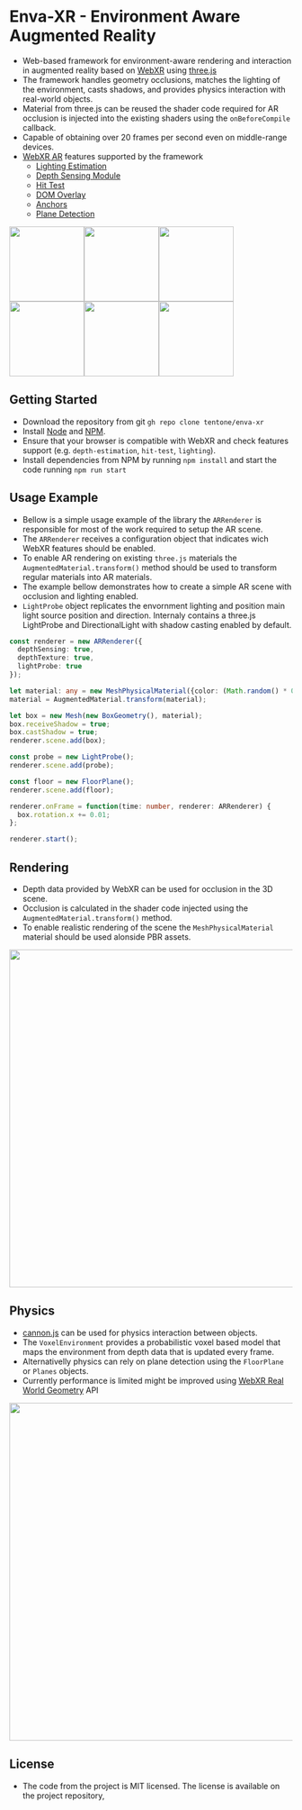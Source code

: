 # Enva-XR - Environment Aware Augmented Reality

- Web-based framework for environment-aware rendering and interaction in augmented reality based on [WebXR](https://www.w3.org/TR/webxr/) using [three.js](https://threejs.org/)
- The framework handles  geometry occlusions, matches the lighting of the environment, casts shadows, and provides physics interaction with real-world objects.
- Material from three.js can be reused the shader code required for AR occlusion is injected into the existing shaders using the `onBeforeCompile` callback.
- Capable of obtaining over 20 frames per second even on middle-range devices.
- [WebXR AR](https://immersive-web.github.io/webxr-ar-module/) features supported by the framework
  - [Lighting Estimation](https://immersive-web.github.io/lighting-estimation/)
  - [Depth Sensing Module](https://immersive-web.github.io/depth-sensing/)
  - [Hit Test](https://immersive-web.github.io/hit-test/)
  - [DOM Overlay](https://immersive-web.github.io/dom-overlays/)
  - [Anchors](https://immersive-web.github.io/anchors/)
  - [Plane Detection](https://immersive-web.github.io/real-world-geometry/plane-detection.html)

<img src="https://raw.githubusercontent.com/tentone/ar-occlusion/main/readme/screenshot/a.jpg" width="133"><img src="https://raw.githubusercontent.com/tentone/ar-occlusion/main/readme/screenshot/b.jpg" width="133"><img src="https://raw.githubusercontent.com/tentone/ar-occlusion/main/readme/screenshot/f.jpg" width="133"><img src="https://raw.githubusercontent.com/tentone/ar-occlusion/main/readme/screenshot/e.jpg" width="133"><img src="https://raw.githubusercontent.com/tentone/ar-occlusion/main/readme/screenshot/c.jpg" width="133"><img src="https://raw.githubusercontent.com/tentone/ar-occlusion/main/readme/screenshot/d.jpg" width="133">



## Getting Started

- Download the repository from git `gh repo clone tentone/enva-xr`
- Install [Node](https://nodejs.org/en/) and [NPM](https://www.npmjs.com/).
- Ensure that your browser is compatible with WebXR and check features support (e.g. `depth-estimation`, `hit-test`, `lighting`).
- Install dependencies from NPM by running `npm install` and start the code running `npm run start`


## Usage Example

 - Bellow is a simple usage example of the library the `ARRenderer` is responsible for most of the work required to setup the AR scene.
 - The `ARRenderer` receives a configuration object that indicates wich WebXR features should be enabled.
 - To enable AR rendering on existing `three.js` materials the `AugmentedMaterial.transform()` method should be used to transform regular materials into AR materials.
 - The example bellow demonstrates how to create a simple AR scene with occlusion and lighting enabled.
 - `LightProbe` object replicates the envornment lighting and position main light source position and direction. Internaly contains a three.js LightProbe and DirectionalLight with shadow casting enabled by default. 

``` typescript
const renderer = new ARRenderer({
  depthSensing: true,
  depthTexture: true,
  lightProbe: true
});

let material: any = new MeshPhysicalMaterial({color: (Math.random() * 0xFFFFFF)});
material = AugmentedMaterial.transform(material);

let box = new Mesh(new BoxGeometry(), material);
box.receiveShadow = true;
box.castShadow = true;
renderer.scene.add(box);

const probe = new LightProbe();
renderer.scene.add(probe);

const floor = new FloorPlane();
renderer.scene.add(floor);

renderer.onFrame = function(time: number, renderer: ARRenderer) {
  box.rotation.x += 0.01;
};

renderer.start();
```



## Rendering

- Depth data provided by WebXR can be used for occlusion in the 3D scene.
- Occlusion is calculated in the shader code injected using the `AugmentedMaterial.transform()` method.
- To enable realistic rendering of the scene the `MeshPhysicalMaterial` material should be used alonside PBR assets. 

<img src="https://raw.githubusercontent.com/tentone/ar-occlusion/main/readme/rendering.png" width="600">


## Physics

- [cannon.js](https://schteppe.github.io/cannon.js/) can be used for physics interaction between objects.
- The  `VoxelEnvironment` provides a probabilistic voxel based model that maps the environment from depth data that is updated every frame.
- Alternativelly physics can rely on plane detection using the `FloorPlane` or `Planes` objects.
- Currently performance is limited might be improved using [WebXR Real World Geometry](https://github.com/immersive-web/real-world-geometry) API

<img src="https://raw.githubusercontent.com/tentone/ar-occlusion/main/readme/physics.png" width="600">

## License

- The code from the project is MIT licensed. The license is available on the project repository,
